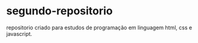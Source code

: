 # segundo-repositorio
repositorio criado para estudos de programação em linguagem html, css e javascript.
